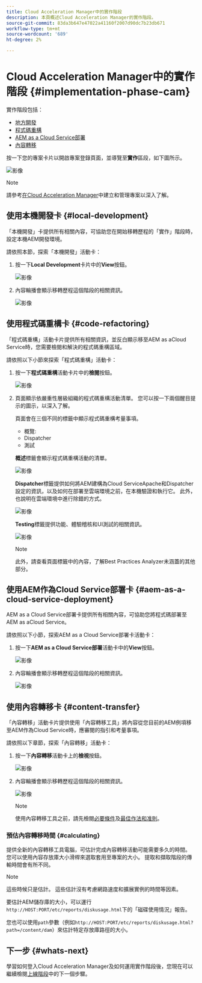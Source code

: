 ```yaml
---
title: Cloud Acceleration Manager中的實作階段
description: 本頁概述Cloud Acceleration Manager的實作階段。
source-git-commit: 83da3b647e47022a41160f2007d90dc7b23db671
workflow-type: tm+mt
source-wordcount: '689'
ht-degree: 2%

---
```



# Cloud Acceleration Manager中的實作階段 {#implementation-phase-cam}

實作階段包括：

* [地方開發](#local-development)
* [程式碼重構](#code-refactoring)
* [AEM as a Cloud Service部署](#aem-as-a-cloud-service-deployment)
* [內容轉移](#content-transfer)


按一下您的專案卡片以開啟專案登錄頁面，並導覽至&#x200B;**實作**&#x200B;區段，如下圖所示。

![影像](/help/move-to-cloud-service/cloud-acceleration-manager/assets/implementation-1.png)

>[!NOTE]
>請參考[在Cloud Acceleration Manager](https://experienceleague.adobe.com/docs/experience-manager-cloud-service/moving/cloud-acceleration-manager/using-cam/getting-started-cam.html?lang=en#create-project)中建立和管理專案以深入了解。


## 使用本機開發卡 {#local-development}

「本機開發」卡提供所有相關內容，可協助您在開始移轉歷程的「實作」階段時，設定本機AEM開發環境。

請依照本節，探索「本機開發」活動卡：

1. 按一下&#x200B;**Local Development**&#x200B;卡片中的&#x200B;**View**&#x200B;按鈕。

   ![影像](/help/move-to-cloud-service/cloud-acceleration-manager/assets/implementation-2.png)

1. 內容輪播會顯示移轉歷程這個階段的相關資訊。

   ![影像](/help/move-to-cloud-service/cloud-acceleration-manager/assets/implementation-3.png)


## 使用程式碼重構卡 {#code-refactoring}

「程式碼重構」活動卡片提供所有相關資訊，並反白顯示移至AEM as aCloud Service時，您需要檢閱和解決的程式碼重構區域。

請依照以下小節來探索「程式碼重構」活動卡：

1. 按一下&#x200B;**程式碼重構**&#x200B;活動卡片中的&#x200B;**檢閱**&#x200B;按鈕。

   ![影像](/help/move-to-cloud-service/cloud-acceleration-manager/assets/implementation-4.png)

1. 頁面顯示依嚴重性層級組織的程式碼重構活動清單。 您可以按一下兩個醒目提示的圖示，以深入了解。

   頁面會在三個不同的標籤中顯示程式碼重構考量事項。

   * 概覽:
   * Dispatcher
   * 測試

   **概述**&#x200B;標籤會顯示程式碼重構活動的清單。

   ![影像](/help/move-to-cloud-service/cloud-acceleration-manager/assets/coderefactoring-1.png)

   **Dispatcher**&#x200B;標籤提供如何將AEM建構為Cloud ServiceApache和Dispatcher設定的資訊，以及如何在部署至雲端環境之前，在本機驗證和執行它。 此外，也說明在雲端環境中進行除錯的方式。

   ![影像](/help/move-to-cloud-service/cloud-acceleration-manager/assets/coderefactoring-2.png)

   **Testing**&#x200B;標籤提供功能、體驗稽核和UI測試的相關資訊。

   ![影像](/help/move-to-cloud-service/cloud-acceleration-manager/assets/coderefactoring-3.png)


   >[!NOTE]
   >此外，請查看頁面標籤中的內容，了解Best Practices Analyzer未涵蓋的其他部分。


## 使用AEM作為Cloud Service部署卡 {#aem-as-a-cloud-service-deployment}

AEM as a Cloud Service部署卡提供所有相關內容，可協助您將程式碼部署至AEM as aCloud Service。

請依照以下小節，探索AEM as a Cloud Service部署卡活動卡：

1. 按一下&#x200B;**AEM as a Cloud Service部署**&#x200B;活動卡中的&#x200B;**View**&#x200B;按鈕。

   ![影像](/help/move-to-cloud-service/cloud-acceleration-manager/assets/implementation-6.png)

1. 內容輪播會顯示移轉歷程這個階段的相關資訊。

   ![影像](/help/move-to-cloud-service/cloud-acceleration-manager/assets/aem-deployment-card.png)


## 使用內容轉移卡 {#content-transfer}

「內容轉移」活動卡片提供使用「內容轉移工具」將內容從您目前的AEM例項移至AEM作為Cloud Service時，應審閱的指引和考量事項。

請依照以下章節，探索「內容轉移」活動卡：

1. 按一下&#x200B;**內容轉移**&#x200B;活動卡上的&#x200B;**檢視**&#x200B;按鈕。

   ![影像](/help/move-to-cloud-service/cloud-acceleration-manager/assets/implementation-8.png)

1. 內容輪播會顯示移轉歷程這個階段的相關資訊。

   ![影像](/help/move-to-cloud-service/cloud-acceleration-manager/assets/content-transfertool-card.png)

   >[!NOTE]
   >使用內容轉移工具之前，請先檢閱[必要條件](https://experienceleague.adobe.com/docs/experience-manager-cloud-service/moving/cloud-migration/content-transfer-tool/prerequisites-content-transfer-tool.html?lang=en)及[最佳作法和准則](https://experienceleague.adobe.com/docs/experience-manager-cloud-service/moving/cloud-migration/content-transfer-tool/overview-content-transfer-tool.html?lang=en)。

### 預估內容轉移時間 {#calculating}

提供全新的內容轉移工具電腦，可估計完成內容轉移活動可能需要多久的時間。 您可以使用內容存放庫大小滑桿來選取套用至專案的大小。 提取和擷取階段的傳輸時間會有所不同。

>[!NOTE]
>這些時候只是估計。 這些估計沒有考慮網路速度和擴展實例的時間等因素。

要估計AEM儲存庫的大小，可以運行`http://HOST:PORT/etc/reports/diskusage.html`下的「磁碟使用情況」報告。

您也可以使用`path`參數（例如`http://HOST:PORT/etc/reports/diskusage.html?path=/content/dam`）來估計特定存放庫路徑的大小。

## 下一步 {#whats-next}

學習如何登入Cloud Acceleration Manager及如何運用實作階段後，您現在可以繼續檢閱[上線階段](https://experienceleague.adobe.com/docs/experience-manager-cloud-service/moving/cloud-acceleration-manager/using-cam/cam-golive-phase.html?lang=en)中的下一個步驟。
